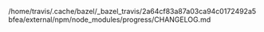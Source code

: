 /home/travis/.cache/bazel/_bazel_travis/2a64cf83a87a03ca94c0172492a5bfea/external/npm/node_modules/progress/CHANGELOG.md